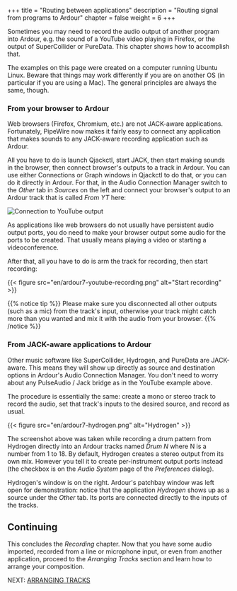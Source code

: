 +++
title = "Routing between applications"
description = "Routing signal from programs to Ardour"
chapter = false
weight = 6
+++

Sometimes you may need to record the audio output of another program into
Ardour, e.g. the sound of a YouTube video playing in Firefox, or the output of
SuperCollider or PureData. This chapter shows how to accomplish that.

The examples on this page were created on a computer running Ubuntu Linux.
Beware that things may work differently if you are on another OS (in particular
if you are using a Mac). The general principles are always the same, though.

### From your browser to Ardour

Web browsers (Firefox, Chromium, etc.) are not JACK-aware applications.
Fortunately, PipeWire now makes it fairly easy to connect any application that
makes sounds to any JACK-aware recording application such as Ardour.

All you have to do is launch Qjackctl, start JACK, then start making sounds in
the browser, then connect browser's outputs to a track in Ardour. You can use
either Connections or Graph windows in Qjackctl to do that, or you can do it
directly in Ardour. For that, in the Audio Connection Manager switch to
the _Other_ tab in _Sources_ on the left and connect your browser's output to an
Ardour track that is called _From YT_ here:

![Connection to YouTube output](en/ardour7-youtube-connection-in-ardour.png?width=40vw)

As applications like web browsers do not usually have persistent audio output
ports, you do need to make your browser output some audio for the ports to be
created. That usually means playing a video or starting a videoconference.

After that, all you have to do is arm the track for recording, then start
recording:

{{< figure src="en/ardour7-youtube-recording.png" alt="Start recording" >}}

{{% notice tip %}}
Please make sure you disconnected all other outputs (such as a mic) from the
track's input, otherwise your track might catch more than you wanted and mix 
it with the audio from your browser. 
{{% /notice %}}

### From JACK-aware applications to Ardour

Other music software like SuperCollider, Hydrogen, and PureData are
JACK-aware. This means they will show up directly as source and
destination options in Ardour's Audio Connection Manager. You don't need
to worry about any PulseAudio / Jack bridge as in the YouTube example
above.

The procedure is essentially the same: create a mono or stereo track to
record the audio, set that track's inputs to the desired source, and
record as usual. 

{{< figure src="en/ardour7-hydrogen.png" alt="Hydrogen" >}} 

The screenshot above was taken while recording a drum pattern from Hydrogen
directly into an Ardour tracks named _Drum N_ where N is a number from 1 to 18.
By default, Hydrogen creates a stereo output from its own mix. However you tell
it to create per-instrument output ports instead (the checkbox is on the _Audio
System_ page of the _Preferences_ dialog).

Hydrogen's window is on the right. Ardour's patchbay window was left open for
demonstration: notice that the application _Hydrogen_ shows up as a source
under the _Other_ tab. Its ports are connected directly to the inputs of the
tracks.

## Continuing

This concludes the _Recording_ chapter. Now that you have some audio imported,
recorded from a line or microphone input, or even from another application,
proceed to the _Arranging Tracks_ section and learn how to arrange your
composition.

NEXT: [ARRANGING TRACKS](../../editing-sessions/arranging-tracks/)
